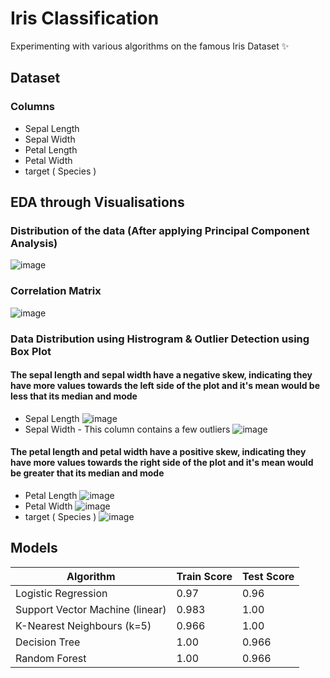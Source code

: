 # Iris Classification
Experimenting with various algorithms on the famous Iris Dataset ✨

## Dataset
### Columns
* Sepal Length
* Sepal Width
* Petal Length
* Petal Width
* target ( Species )

## EDA through Visualisations

### Distribution of the data (After applying Principal Component Analysis)
![image](https://github.com/abdulhakkeempa/iris-classification/assets/92361680/80c1cf6d-67cf-4458-b221-f5927bc12816)


### Correlation Matrix
![image](https://github.com/abdulhakkeempa/iris-classification/assets/92361680/e9f8f13e-dfc0-4f20-a51a-aba8e03d445a)

### Data Distribution using Histrogram & Outlier Detection using Box Plot
#### The sepal length and sepal width have a negative skew, indicating they have more values towards the left side of the plot and it's mean would be less that its median and mode

* Sepal Length
  ![image](https://github.com/abdulhakkeempa/iris-classification/assets/92361680/b1d3df67-6f2a-4a9e-8646-0fbc7b44da90)
* Sepal Width - This column contains a few outliers
  ![image](https://github.com/abdulhakkeempa/iris-classification/assets/92361680/d0513746-2387-4546-be60-78b44c473cfc)
#### The petal length and petal width have a positive skew, indicating they have more values towards the right side of the plot and it's mean would be greater that its median and mode
* Petal Length
![image](https://github.com/abdulhakkeempa/iris-classification/assets/92361680/f523cc0d-e878-44fa-a692-7c4aad332233)
* Petal Width
  ![image](https://github.com/abdulhakkeempa/iris-classification/assets/92361680/ed7c16de-cfcb-420b-bd3c-f504a5f39a71)
* target ( Species )
  ![image](https://github.com/abdulhakkeempa/iris-classification/assets/92361680/972a8c40-3a90-4cae-889d-154126fe9f87)

## Models
| Algorithm  | Train Score | Test Score |
| ------------- | ------------- | ------------- |
| Logistic Regression  | 0.97  | 0.96 |
| Support Vector Machine (linear)  | 0.983  | 1.00 |
| K-Nearest Neighbours (k=5)  | 0.966  | 1.00 |
| Decision Tree  | 1.00  | 0.966 |
| Random Forest  | 1.00  | 0.966 |
